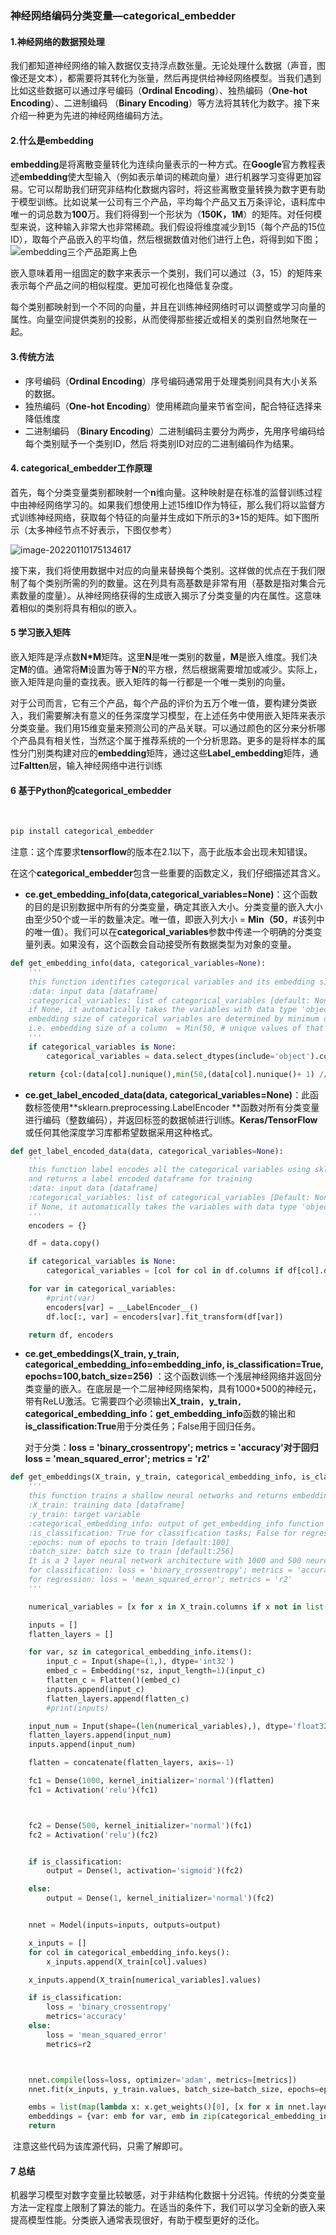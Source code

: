 ### 神经网络编码分类变量—categorical_embedder

#### 1.神经网络的数据预处理

​	我们都知道神经网络的输入数据仅支持浮点数张量。无论处理什么数据（声音，图像还是文本），都需要将其转化为张量，然后再提供给神经网络模型。当我们遇到比如这些数据可以通过序号编码（**Ordinal Encoding**）、独热编码（**One-hot Encoding**）、二进制编码 （**Binary Encoding**）等方法将其转化为数字。接下来介绍一种更为先进的神经网络编码方法。

#### 2.什么是embedding

​	**embedding**是将离散变量转化为连续向量表示的一种方式。在**Google**官方教程表述**embedding**使大型输入（例如表示单词的稀疏向量）进行机器学习变得更加容易。它可以帮助我们研究非结构化数据内容时，将这些离散变量转换为数字更有助于模型训练。比如说某一公司有三个产品，平均每个产品又五万条评论，语料库中唯一的词总数为**100**万。我们将得到一个形状为（**150K，1M**）的矩阵。对任何模型来说，这种输入非常大也非常稀疏。我们假设将维度减少到15（每个产品的15位ID），取每个产品嵌入的平均值，然后根据数值对他们进行上色，将得到如下图；![embedding三个产品距离上色](C:\Users\12499\Pictures\embedding三个产品距离上色.png)

​	嵌入意味着用一组固定的数字来表示一个类别，我们可以通过（3，15）的矩阵来表示每个产品之间的相似程度。更加可视化也降低复杂度。

​	每个类别都映射到一个不同的向量，并且在训练神经网络时可以调整或学习向量的属性。向量空间提供类别的投影，从而使得那些接近或相关的类别自然地聚在一起。

#### 3.传统方法

- 序号编码（**Ordinal Encoding**）序号编码通常用于处理类别间具有大小关系的数据。
- 独热编码（**One-hot Encoding**）使用稀疏向量来节省空间，配合特征选择来降低维度
- 二进制编码 （**Binary Encoding**）二进制编码主要分为两步，先用序号编码给每个类别赋予一个类别ID，然后 将类别ID对应的二进制编码作为结果。

#### 4. categorical_embedder工作原理

​	首先，每个分类变量类别都映射一个**n**维向量。这种映射是在标准的监督训练过程中由神经网络学习的。如果我们想使用上述15维ID作为特征，那么我们将以监督方式训练神经网络，获取每个特征的向量并生成如下所示的3*15的矩阵。如下图所示（太多神经节点不好表示，下图仅参考）

![image-20220110175134617](C:\Users\12499\AppData\Roaming\Typora\typora-user-images\image-20220110175134617.png)

​	接下来，我们将使用数据中对应的向量来替换每个类别。这样做的优点在于我们限制了每个类别所需的列的数量。这在列具有高基数是非常有用（基数是指对集合元素数量的度量）。从神经网络获得的生成嵌入揭示了分类变量的内在属性。这意味着相似的类别将具有相似的嵌入。

#### 5 学习嵌入矩阵

​	嵌入矩阵是浮点数**N*M**矩阵。这里**N**是唯一类别的数量，**M**是嵌入维度。我们决定**M**的值。通常将**M**设置为等于**N**的平方根，然后根据需要增加或减少。实际上，嵌入矩阵是向量的查找表。嵌入矩阵的每一行都是一个唯一类别的向量。

​	对于公司而言，它有三个产品，每个产品的评价为五万个唯一值，要构建分类嵌入，我们需要解决有意义的任务深度学习模型，在上述任务中使用嵌入矩阵来表示分类变量。我们用15维变量来预测公司的产品关联。可以通过颜色的区分来分析哪个产品具有相关性，当然这个属于推荐系统的一个分析思路。更多的是将样本的属性分门别类构建对应的**embedding**矩阵，通过这些**Label_embedding**矩阵，通过**Faltten**层，输入神经网络中进行训练

#### 6 基于Python的categorical_embedder

​	

```cmd
pip install categorical_embedder
```

​	注意：这个库要求**tensorflow**的版本在2.1以下，高于此版本会出现未知错误。

​	在这个**categorical_embedder**包含一些重要的函数定义，我们仔细描述其含义。

- **ce.get_embedding_info(data,categorical_variables=None)**：这个函数的目的是识别数据中所有的分类变量，确定其嵌入大小。分类变量的嵌入大小由至少50个或一半的数量决定。唯一值，即嵌入列大小 = **Min（50**，#该列中的唯一值）。我们可以在**categorical_variables**参数中传递一个明确的分类变量列表。如果没有，这个函数会自动接受所有数据类型为对象的变量。

```python
def get_embedding_info(data, categorical_variables=None):
    '''
    this function identifies categorical variables and its embedding size
    :data: input data [dataframe]
    :categorical_variables: list of categorical_variables [default: None]
    if None, it automatically takes the variables with data type 'object'
    embedding size of categorical variables are determined by minimum of 50 or half of the no. of its unique values.
    i.e. embedding size of a column  = Min(50, # unique values of that column)
    '''
    if categorical_variables is None:
        categorical_variables = data.select_dtypes(include='object').columns

    return {col:(data[col].nunique(),min(50,(data[col].nunique()+ 1) //2)) for col in categorical_variables}
```



- **ce.get_label_encoded_data(data, categorical_variables=None)**：此函数标签使用**sklearn.preprocessing.LabelEncoder **函数对所有分类变量进行编码（整数编码），并返回标签的数据帧进行训练。**Keras/TensorFlow** 或任何其他深度学习库都希望数据采用这种格式。

```python
def get_label_encoded_data(data, categorical_variables=None):
    '''
    this function label encodes all the categorical variables using sklearn.preprocessing.labelencoder
    and returns a label encoded dataframe for training
    :data: input data [dataframe]
    :categorical_variables: list of categorical_variables [Default: None]
    if None, it automatically takes the variables with data type 'object'
    '''
    encoders = {}

    df = data.copy()

    if categorical_variables is None:
        categorical_variables = [col for col in df.columns if df[col].dtype == 'object']

    for var in categorical_variables:
        #print(var)
        encoders[var] = __LabelEncoder__()
        df.loc[:, var] = encoders[var].fit_transform(df[var])

    return df, encoders
```

- **ce.get_embeddings(X_train, y_train, categorical_embedding_info=embedding_info, is_classification=True, epochs=100,batch_size=256)** ：这个函数训练一个浅层神经网络并返回分类变量的嵌入。在底层是一个二层神经网络架构，具有1000*500的神经元，带有ReLU激活。它需要四个必须输出**X_train`, `y_train`, `categorical_embedding_info：get_embedding_info**函数的输出和**is_classification:True**用于分类任务；False用于回归任务。

  对于分类：**loss = 'binary_crossentropy'; metrics = 'accuracy'**对于回归**loss = 'mean_squared_error'; metrics = 'r2'**

```python
def get_embeddings(X_train, y_train, categorical_embedding_info, is_classification, epochs=100, batch_size=256):
    '''
    this function trains a shallow neural networks and returns embeddings of categorical variables
    :X_train: training data [dataframe]
    :y_train: target variable
    :categorical_embedding_info: output of get_embedding_info function [dictionary of categorical variable and it's embedding size]
    :is_classification: True for classification tasks; False for regression tasks
    :epochs: num of epochs to train [default:100]
    :batch_size: batch size to train [default:256]
    It is a 2 layer neural network architecture with 1000 and 500 neurons with 'ReLU' activation
    for classification: loss = 'binary_crossentropy'; metrics = 'accuracy'
    for regression: loss = 'mean_squared_error'; metrics = 'r2'
    '''

    numerical_variables = [x for x in X_train.columns if x not in list(categorical_embedding_info.keys())]

    inputs = []
    flatten_layers = []

    for var, sz in categorical_embedding_info.items():
        input_c = Input(shape=(1,), dtype='int32')
        embed_c = Embedding(*sz, input_length=1)(input_c)
        flatten_c = Flatten()(embed_c)
        inputs.append(input_c)
        flatten_layers.append(flatten_c)
        #print(inputs)

    input_num = Input(shape=(len(numerical_variables),), dtype='float32')
    flatten_layers.append(input_num)
    inputs.append(input_num)

    flatten = concatenate(flatten_layers, axis=-1)

    fc1 = Dense(1000, kernel_initializer='normal')(flatten)
    fc1 = Activation('relu')(fc1)



    fc2 = Dense(500, kernel_initializer='normal')(fc1)
    fc2 = Activation('relu')(fc2)


    if is_classification:
        output = Dense(1, activation='sigmoid')(fc2)

    else:
        output = Dense(1, kernel_initializer='normal')(fc2)


    nnet = Model(inputs=inputs, outputs=output)

    x_inputs = []
    for col in categorical_embedding_info.keys():
        x_inputs.append(X_train[col].values)

    x_inputs.append(X_train[numerical_variables].values)

    if is_classification:
        loss = 'binary_crossentropy'
        metrics='accuracy'
    else:
        loss = 'mean_squared_error'
        metrics=r2



    nnet.compile(loss=loss, optimizer='adam', metrics=[metrics])
    nnet.fit(x_inputs, y_train.values, batch_size=batch_size, epochs=epochs, validation_split=0.2, callbacks=[TQDMNotebookCallback()], verbose=0)

    embs = list(map(lambda x: x.get_weights()[0], [x for x in nnet.layers if 'Embedding' in str(x)]))
    embeddings = {var: emb for var, emb in zip(categorical_embedding_info.keys(), embs)}
    return 
```

​	注意这些代码为该库源代码，只需了解即可。

#### 7 总结

​	机器学习模型对数字变量比较敏感，对于非结构化数据十分迟钝。传统的分类变量方法一定程度上限制了算法的能力。在适当的条件下，我们可以学习全新的嵌入来提高模型性能。分类嵌入通常表现很好，有助于模型更好的泛化。